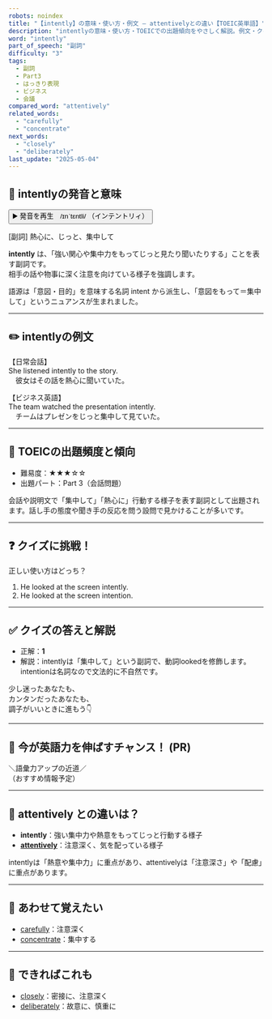 ```yaml
---
robots: noindex
title: "【intently】の意味・使い方・例文 ― attentivelyとの違い【TOEIC英単語】"
description: "intentlyの意味・使い方・TOEICでの出題傾向をやさしく解説。例文・クイズ付きでattentivelyとの違いもわかりやすく学べます。"
word: "intently"
part_of_speech: "副詞"
difficulty: "3"
tags:
  - 副詞
  - Part3
  - はっきり表現
  - ビジネス
  - 会議
compared_word: "attentively"
related_words:
  - "carefully"
  - "concentrate"
next_words:
  - "closely"
  - "deliberately"
last_update: "2025-05-04"
---
```


## 🔰 intentlyの発音と意味

<button class="play-audio" onclick="playTTS('intently')">
  <span class="play-audio-main">
    ▶️ 発音を再生　/ɪnˈtɛntli/
  </span>
  <span class="play-audio-sub">
    （インテントリィ）
  </span>
</button>

[副詞] 熱心に、じっと、集中して

**intently** は、「強い関心や集中力をもってじっと見たり聞いたりする」ことを表す副詞です。  
相手の話や物事に深く注意を向けている様子を強調します。

語源は「意図・目的」を意味する名詞 intent から派生し、「意図をもって＝集中して」というニュアンスが生まれました。

---

## ✏️ intentlyの例文

【日常会話】  
She listened intently to the story.  
　彼女はその話を熱心に聞いていた。

【ビジネス英語】  
The team watched the presentation intently.  
　チームはプレゼンをじっと集中して見ていた。

---

## 🎯 TOEICの出題頻度と傾向

- 難易度：★★★☆☆
- 出題パート：Part 3（会話問題）

会話や説明文で「集中して」「熱心に」行動する様子を表す副詞として出題されます。話し手の態度や聞き手の反応を問う設問で見かけることが多いです。

---

## ❓ クイズに挑戦！

正しい使い方はどっち？

1. He looked at the screen intently.  
2. He looked at the screen intention.

---

## ✅ クイズの答えと解説

- 正解：**1**
- 解説：intentlyは「集中して」という副詞で、動詞lookedを修飾します。intentionは名詞なので文法的に不自然です。

少し迷ったあなたも、  
カンタンだったあなたも、  
調子がいいときに進もう👇️

---

## 🚀 今が英語力を伸ばすチャンス！ (PR)

<div class="info-center">
＼語彙力アップの近道／<br>  
（おすすめ情報予定）
</div>

---

## 🤔  attentively との違いは？

- **intently**：強い集中力や熱意をもってじっと行動する様子
- **[attentively](/attentively)**：注意深く、気を配っている様子

intentlyは「熱意や集中力」に重点があり、attentivelyは「注意深さ」や「配慮」に重点があります。

---

## 🧩 あわせて覚えたい

- [carefully](/carefully)：注意深く
- [concentrate](/concentrate)：集中する

---

## 📖 できればこれも

- [closely](/closely)：密接に、注意深く
- [deliberately](/deliberately)：故意に、慎重に

<!-- cvid: aid19_bid48 -->
